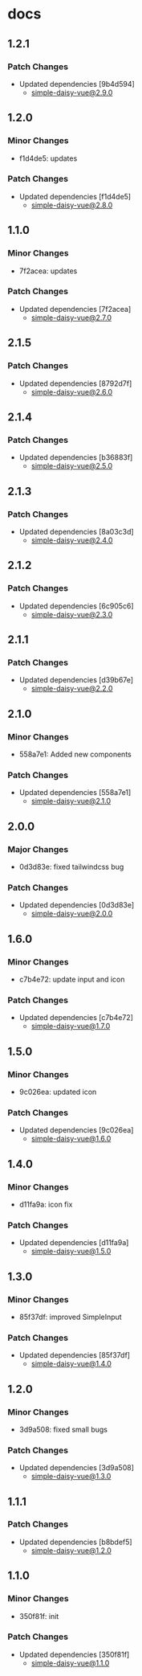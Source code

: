 # docs

## 1.2.1

### Patch Changes

- Updated dependencies [9b4d594]
  - simple-daisy-vue@2.9.0

## 1.2.0

### Minor Changes

- f1d4de5: updates

### Patch Changes

- Updated dependencies [f1d4de5]
  - simple-daisy-vue@2.8.0

## 1.1.0

### Minor Changes

- 7f2acea: updates

### Patch Changes

- Updated dependencies [7f2acea]
  - simple-daisy-vue@2.7.0

## 2.1.5

### Patch Changes

- Updated dependencies [8792d7f]
  - simple-daisy-vue@2.6.0

## 2.1.4

### Patch Changes

- Updated dependencies [b36883f]
  - simple-daisy-vue@2.5.0

## 2.1.3

### Patch Changes

- Updated dependencies [8a03c3d]
  - simple-daisy-vue@2.4.0

## 2.1.2

### Patch Changes

- Updated dependencies [6c905c6]
  - simple-daisy-vue@2.3.0

## 2.1.1

### Patch Changes

- Updated dependencies [d39b67e]
  - simple-daisy-vue@2.2.0

## 2.1.0

### Minor Changes

- 558a7e1: Added new components

### Patch Changes

- Updated dependencies [558a7e1]
  - simple-daisy-vue@2.1.0

## 2.0.0

### Major Changes

- 0d3d83e: fixed tailwindcss bug

### Patch Changes

- Updated dependencies [0d3d83e]
  - simple-daisy-vue@2.0.0

## 1.6.0

### Minor Changes

- c7b4e72: update input and icon

### Patch Changes

- Updated dependencies [c7b4e72]
  - simple-daisy-vue@1.7.0

## 1.5.0

### Minor Changes

- 9c026ea: updated icon

### Patch Changes

- Updated dependencies [9c026ea]
  - simple-daisy-vue@1.6.0

## 1.4.0

### Minor Changes

- d11fa9a: icon fix

### Patch Changes

- Updated dependencies [d11fa9a]
  - simple-daisy-vue@1.5.0

## 1.3.0

### Minor Changes

- 85f37df: improved SimpleInput

### Patch Changes

- Updated dependencies [85f37df]
  - simple-daisy-vue@1.4.0

## 1.2.0

### Minor Changes

- 3d9a508: fixed small bugs

### Patch Changes

- Updated dependencies [3d9a508]
  - simple-daisy-vue@1.3.0

## 1.1.1

### Patch Changes

- Updated dependencies [b8bdef5]
  - simple-daisy-vue@1.2.0

## 1.1.0

### Minor Changes

- 350f81f: init

### Patch Changes

- Updated dependencies [350f81f]
  - simple-daisy-vue@1.1.0
